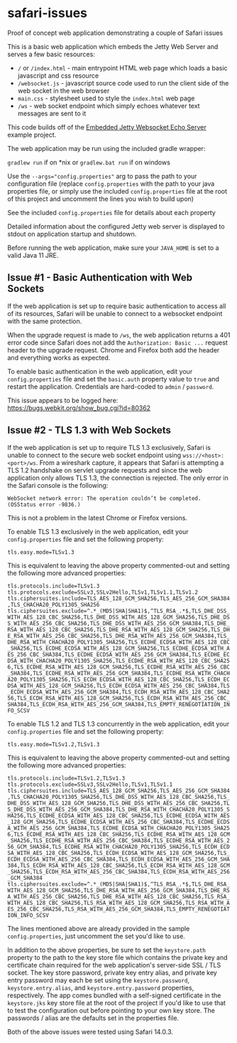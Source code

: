 # safari-issues
Proof of concept web application demonstrating a couple of Safari issues

This is a basic web application which embeds the Jetty Web Server and serves a few basic resources:

- `/` or `/index.html` - main entrypoint HTML web page which loads a basic javascript and css resource
- `/websocket.js` - javascript source code used to run the client side of the web socket in the web browser
- `main.css` - stylesheet used to style the `index.html` web page
- `/ws` - web socket endpoint which simply echoes whatever text messages are sent to it

This code builds off of the [Embedded Jetty Websocket Echo Server](https://github.com/jetty-project/embedded-websocket-echo-examples) example project.

The web application may be run using the included gradle wrapper:

`gradlew run` if on *nix or `gradlew.bat run` if on windows

Use the `--args="config.properties"` arg to pass the path to your configuration file (replace `config.properties` with the path to your java properties file, or simply use the included `config.properties` file at the root of this project and uncomment the lines you wish to build upon)

See the included `config.properties` file for details about each property

Detailed information about the configured Jetty web server is displayed to stdout on application startup and shutdown.

Before running the web application, make sure your `JAVA_HOME` is set to a valid Java 11 JRE.

## Issue #1 - Basic Authentication with Web Sockets
If the web application is set up to require basic authentication to access all of its resources, Safari will be unable to connect to a websocket endpoint with the same protection.

When the upgrade request is made to `/ws`, the web application returns a 401 error code since Safari does not add the `Authorization: Basic ...` request header to the upgrade request. Chrome and Firefox both add the header and everything works as expected.

To enable basic authentication in the web application, edit your `config.properties` file and set the `basic.auth` property value to `true` and restart the application. Credentials are hard-coded to `admin` / `password`.

This issue appears to be logged here: https://bugs.webkit.org/show_bug.cgi?id=80362

## Issue #2 - TLS 1.3 with Web Sockets
If the web application is set up to require TLS 1.3 exclusively, Safari is unable to connect to the secure web socket endpoint using `wss://<host>:<port>/ws`. From a wireshark capture, it appears that Safari is attempting a TLS 1.2 handshake on servlet upgrade requests and since the web application only allows TLS 1.3, the connection is rejected. The only error in the Safari console is the following:

`WebSocket network error: The operation couldn’t be completed. (OSStatus error -9836.)`

This is not a problem in the latest Chrome or Firefox versions.

To enable TLS 1.3 exclusively in the web application, edit your `config.properties` file and set the following property:

`tls.easy.mode=TLSv1.3`

This is equivalent to leaving the above property commented-out and setting the following more advanced properties:

`tls.protocols.include=TLSv1.3`  
`tls.protocols.exclude=SSLv3,SSLv2Hello,TLSv1,TLSv1.1,TLSv1.2`  
`tls.ciphersuites.include=TLS_AES_128_GCM_SHA256,TLS_AES_256_GCM_SHA384,TLS_CHACHA20_POLY1305_SHA256`  
`tls.ciphersuites.exclude=^.*_(MD5|SHA|SHA1)$,^TLS_RSA_.*$,TLS_DHE_DSS_WITH_AES_128_CBC_SHA256,TLS_DHE_DSS_WITH_AES_128_GCM_SHA256,TLS_DHE_DSS_WITH_AES_256_CBC_SHA256,TLS_DHE_DSS_WITH_AES_256_GCM_SHA384,TLS_DHE_RSA_WITH_AES_128_CBC_SHA256,TLS_DHE_RSA_WITH_AES_128_GCM_SHA256,TLS_DHE_RSA_WITH_AES_256_CBC_SHA256,TLS_DHE_RSA_WITH_AES_256_GCM_SHA384,TLS_DHE_RSA_WITH_CHACHA20_POLY1305_SHA256,TLS_ECDHE_ECDSA_WITH_AES_128_CBC_SHA256,TLS_ECDHE_ECDSA_WITH_AES_128_GCM_SHA256,TLS_ECDHE_ECDSA_WITH_AES_256_CBC_SHA384,TLS_ECDHE_ECDSA_WITH_AES_256_GCM_SHA384,TLS_ECDHE_ECDSA_WITH_CHACHA20_POLY1305_SHA256,TLS_ECDHE_RSA_WITH_AES_128_CBC_SHA256,TLS_ECDHE_RSA_WITH_AES_128_GCM_SHA256,TLS_ECDHE_RSA_WITH_AES_256_CBC_SHA384,TLS_ECDHE_RSA_WITH_AES_256_GCM_SHA384,TLS_ECDHE_RSA_WITH_CHACHA20_POLY1305_SHA256,TLS_ECDH_ECDSA_WITH_AES_128_CBC_SHA256,TLS_ECDH_ECDSA_WITH_AES_128_GCM_SHA256,TLS_ECDH_ECDSA_WITH_AES_256_CBC_SHA384,TLS_ECDH_ECDSA_WITH_AES_256_GCM_SHA384,TLS_ECDH_RSA_WITH_AES_128_CBC_SHA256,TLS_ECDH_RSA_WITH_AES_128_GCM_SHA256,TLS_ECDH_RSA_WITH_AES_256_CBC_SHA384,TLS_ECDH_RSA_WITH_AES_256_GCM_SHA384,TLS_EMPTY_RENEGOTIATION_INFO_SCSV`  

To enable TLS 1.2 and TLS 1.3 concurrently in the web application, edit your `config.properties` file and set the following property:

`tls.easy.mode=TLSv1.2,TLSv1.3`

This is equivalent to leaving the above property commented-out and setting the following more advanced properties:

`tls.protocols.include=TLSv1.2,TLSv1.3`  
`tls.protocols.exclude=SSLv3,SSLv2Hello,TLSv1,TLSv1.1`  
`tls.ciphersuites.include=TLS_AES_128_GCM_SHA256,TLS_AES_256_GCM_SHA384,TLS_CHACHA20_POLY1305_SHA256,TLS_DHE_DSS_WITH_AES_128_CBC_SHA256,TLS_DHE_DSS_WITH_AES_128_GCM_SHA256,TLS_DHE_DSS_WITH_AES_256_CBC_SHA256,TLS_DHE_DSS_WITH_AES_256_GCM_SHA384,TLS_DHE_RSA_WITH_CHACHA20_POLY1305_SHA256,TLS_ECDHE_ECDSA_WITH_AES_128_CBC_SHA256,TLS_ECDHE_ECDSA_WITH_AES_128_GCM_SHA256,TLS_ECDHE_ECDSA_WITH_AES_256_CBC_SHA384,TLS_ECDHE_ECDSA_WITH_AES_256_GCM_SHA384,TLS_ECDHE_ECDSA_WITH_CHACHA20_POLY1305_SHA256,TLS_ECDHE_RSA_WITH_AES_128_CBC_SHA256,TLS_ECDHE_RSA_WITH_AES_128_GCM_SHA256,TLS_ECDHE_RSA_WITH_AES_256_CBC_SHA384,TLS_ECDHE_RSA_WITH_AES_256_GCM_SHA384,TLS_ECDHE_RSA_WITH_CHACHA20_POLY1305_SHA256,TLS_ECDH_ECDSA_WITH_AES_128_CBC_SHA256,TLS_ECDH_ECDSA_WITH_AES_128_GCM_SHA256,TLS_ECDH_ECDSA_WITH_AES_256_CBC_SHA384,TLS_ECDH_ECDSA_WITH_AES_256_GCM_SHA384,TLS_ECDH_RSA_WITH_AES_128_CBC_SHA256,TLS_ECDH_RSA_WITH_AES_128_GCM_SHA256,TLS_ECDH_RSA_WITH_AES_256_CBC_SHA384,TLS_ECDH_RSA_WITH_AES_256_GCM_SHA384`  
`tls.ciphersuites.exclude=^.*_(MD5|SHA|SHA1)$,^TLS_RSA_.*$,TLS_DHE_RSA_WITH_AES_128_GCM_SHA256,TLS_DHE_RSA_WITH_AES_256_GCM_SHA384,TLS_DHE_RSA_WITH_AES_256_CBC_SHA256,TLS_DHE_RSA_WITH_AES_128_CBC_SHA256,TLS_RSA_WITH_AES_128_CBC_SHA256,TLS_RSA_WITH_AES_128_GCM_SHA256,TLS_RSA_WITH_AES_256_CBC_SHA256,TLS_RSA_WITH_AES_256_GCM_SHA384,TLS_EMPTY_RENEGOTIATION_INFO_SCSV`  

The lines mentioned above are already provided in the sample `config.properties`, just uncomment the set you'd like to use.

In addition to the above properties, be sure to set the `keystore.path` property to the path to the key store file which contains the private key and certificate chain required for the web application's server-side SSL / TLS socket. The key store password, private key entry alias, and private key entry password may each be set using the `keystore.password`, `keystore.entry.alias`, and `keystore.entry.password` properties, respectively. The app comes bundled with a self-signed certificate in the `keystore.jks` key store file at the root of the project if you'd like to use that to test the configuration out before pointing to your own key store. The passwords / alias are the defaults set in the properties file.

Both of the above issues were tested using Safari 14.0.3.
